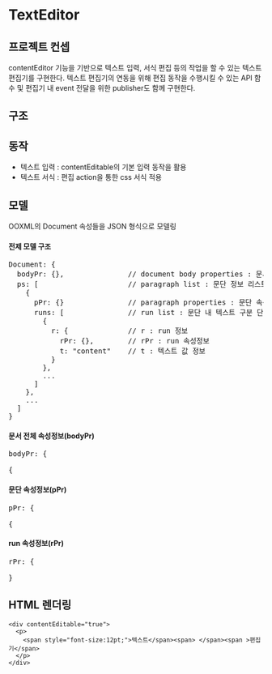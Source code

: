 # TextEditor

## 프로젝트 컨셉
contentEditor 기능을 기반으로 텍스트 입력, 서식 편집 등의 작업을 할 수 있는 텍스트 편집기를 구현한다.
텍스트 편집기의 연동을 위해 편집 동작을 수행시킬 수 있는 API 함수 및 편집기 내 event 전달을 위한 publisher도 함께 구현한다.

## 구조


## 동작
- 텍스트 입력 : contentEditable의 기본 입력 동작을 활용
- 텍스트 서식 : 편집 action을 통한 css 서식 적용

## 모델
OOXML의 Document 속성들을 JSON 형식으로 모델링

#### 전제 모델 구조
<pre>
Document: {
  bodyPr: {},               // document body properties : 문서 전체 속성정보
  ps: [                     // paragraph list : 문단 정보 리스트
    {
      pPr: {}               // paragraph properties : 문단 속성정보
      runs: [               // run list : 문단 내 텍스트 구분 단위(run) 리스트
        {
          r: {              // r : run 정보
            rPr: {},        // rPr : run 속성정보
            t: "content"    // t : 텍스트 값 정보
          }
        },
        ...
      ]
    },
    ...
  ]
}
</pre>

#### 문서 전체 속성정보(bodyPr)
<pre>
bodyPr: {
  
{
</pre>
#### 문단 속성정보(pPr)
<pre>
pPr: {
  
{
</pre>
#### run 속성정보(rPr)
<pre>
rPr: {
  
}
</pre>

## HTML 렌더링
```
<div contentEditable="true">
  <p>
    <span style="font-size:12pt;">텍스트</span><span> </span><span >편집기</span>
  </p>
</div>
```

